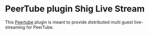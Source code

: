 # PeerTube plugin Shig Live Stream

This [Peertube](https://joinpeertube.org/) plugin is meant to provide distributed multi guest live-streaming for PeerTube.
